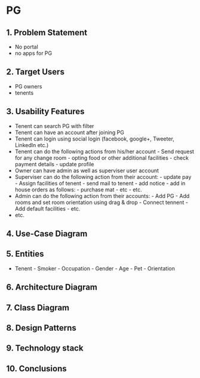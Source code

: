 # PG #


## 1. Problem Statement ##
- No portal
- no apps for PG

## 2. Target Users ##
- PG owners
- tenents

## 3. Usability Features ##
- Tenent can search PG with filter
- Tenent can have an account after joining PG
- Tenent can login using social login (facebook, google+, Tweeter, LinkedIn etc.)
- Tenent can do the following actions from his/her account
      - Send request for any change room
      - opting food or other additional facilities
      - check payment details
      - update profile
- Owner can have admin as well as superviser user account
- Superviser can do the following action from their account:
      - update pay
      - Assign facilities of tenent
      - send mail to tenent
      - add notice
      - add in house orders as follows:
            - purchase mat
            - etc
      - etc.
- Admin can do the following action from their accounts:
      - Add PG
      - Add rooms and set room orientation using drag & drop
      - Connect tennent
      - Add default facilities
      - etc.
- etc.  

## 4. Use-Case Diagram ##
## 5. Entities ##
- Tenent
      - Smoker
      - Occupation
      - Gender
      - Age
      - Pet
      - Orientation

## 6. Architecture Diagram ##
## 7. Class Diagram ##
## 8. Design Patterns ##
## 9. Technology stack ##
## 10. Conclusions ##
